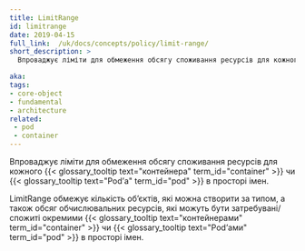 ```yaml
---
title: LimitRange
id: limitrange
date: 2019-04-15
full_link:  /uk/docs/concepts/policy/limit-range/
short_description: >
  Впроваджує ліміти для обмеження обсягу споживання ресурсів для кожного контейнера чи Podʼа в просторі імен.

aka: 
tags:
- core-object
- fundamental
- architecture
related:
 - pod
 - container
---
```


Впроваджує ліміти для обмеження обсягу споживання ресурсів для кожного {{< glossary_tooltip text="контейнера" term_id="container" >}} чи {{< glossary_tooltip text="Podʼа" term_id="pod" >}} в просторі імен.

<!--more-->

LimitRange обмежує кількість обʼєктів, які можна створити за типом, а також обсяг обчислювальних ресурсів, які можуть бути затребувані/спожиті окремими {{< glossary_tooltip text="контейнерами" term_id="container" >}} чи {{< glossary_tooltip text="Podʼами" term_id="pod" >}} в просторі імен.
